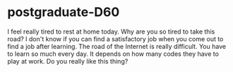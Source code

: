 # postgraduate-D60
I feel really tired to rest at home today. Why are you so tired to take this road? I don't know if you can find a satisfactory job when you come out to find a job after learning. The road of the Internet is really difficult. You have to learn so much every day. It depends on how many codes they have to play at work. Do you really like this thing?

